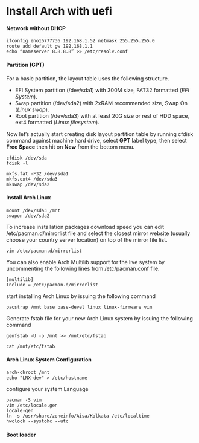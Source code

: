 # Install Arch with uefi

#### Network without DHCP
```
ifconfig eno16777736 192.168.1.52 netmask 255.255.255.0 
route add default gw 192.168.1.1
echo “nameserver 8.8.8.8” >> /etc/resolv.conf
```

#### Partition (GPT)
For a basic partition, the layout table uses the following structure.

- EFI System partition (/dev/sda1) with 300M size, FAT32 formatted (*EFI System*).
- Swap partition (/dev/sda2) with 2xRAM recommended size, Swap On (*Linux swap*).
- Root partition (/dev/sda3) with at least 20G size or rest of HDD space, ext4 formatted (*Linux filesystem*).

Now let’s actually start creating disk layout partition table by running cfdisk command against machine hard drive, select **GPT** label type, then select **Free Space** then hit on **New** from the bottom menu.

```
cfdisk /dev/sda
fdisk -l

mkfs.fat -F32 /dev/sda1
mkfs.ext4 /dev/sda3
mkswap /dev/sda2
```

#### Install Arch Linux
```
mount /dev/sda3 /mnt
swapon /dev/sda2
```
To increase installation packages download speed you can edit /etc/pacman.d/mirrorlist file and select the closest mirror website (usually choose your country server location) on top of the mirror file list.
```
vim /etc/pacman.d/mirrorlist
```
You can also enable Arch Multilib support for the live system by uncommenting the following lines from /etc/pacman.conf file.
```
[multilib]
Include = /etc/pacman.d/mirrorlist
```
start installing Arch Linux by issuing the following command
```
pacstrap /mnt base base-devel linux linux-firmware vim
```

Generate fstab file for your new Arch Linux system by issuing the following command
```
genfstab -U -p /mnt >> /mnt/etc/fstab

cat /mnt/etc/fstab
```

#### Arch Linux System Configuration

```
arch-chroot /mnt
echo "LNX-dev" > /etc/hostname
```

configure your system Language
```
pacman -S vim
vim /etc/locale.gen
locale-gen
ln -s /usr/share/zoneinfo/Aisa/Kolkata /etc/localtime
hwclock --systohc --utc
```

#### Boot loader
